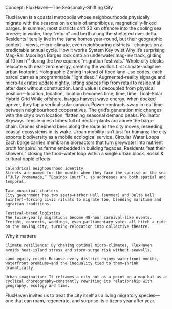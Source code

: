 Concept: FluxHaven—The Seasonally-Shifting City

FluxHaven is a coastal metropolis whose neighbourhoods physically migrate with the seasons on a chain of amphibious, magnetically-linked barges. In summer, most districts drift 20 km offshore into the cooling sea breeze; in winter, they “return” and berth along the sheltered river delta. Residents literally live in the same homes year-round, but their geographic context—views, micro-climate, even neighbouring districts—changes on a predictable annual cycle.
How it works
System	Key twist	Why it’s surprising
Mag-Rail Moorings	Barges lock onto an underwater mag-lev track, gliding at 10 km h⁻¹ during the two equinox “migration festivals.”	Whole city blocks relocate with near-zero energy, creating the world’s first climate-adaptive urban footprint.
Holographic Zoning	Instead of fixed land-use codes, each parcel carries a programmable “light deed.” Augmented-reality signage and micro-tax rates update nightly, letting spaces flip from retail to residential after dark without construction.	Land value is decoupled from physical position—location, location, location becomes time, time, time.
Tidal–Solar Hybrid Grid	While offshore, barges harvest wave energy; when docked upriver, they tap a vertical solar canyon. Power contracts swap in real time between neighbourhood cooperatives.	The grid’s generation mix changes with the city’s own location, flattening seasonal demand peaks.
Pollinator Skyways	Tensile-mesh tubes full of nectar-plants arc above the barge chain. Drones shepherd bees along the route as the city moves, reseeding coastal ecosystems in its wake.	Urban mobility isn’t just for humans; the city exports biodiversity as a mobile ecological service.
Circular Water Loops	Each barge carries membrane bioreactors that turn greywater into nutrient broth for spirulina farms embedded in building façades.	Residents “eat their showers,” closing the food–water loop within a single urban block.
Social & cultural ripple effects

    Calendrical neighbourhood identity
    Streets are named for the months when they face the sunrise or the sea (“July Promenade,” “Equinox Court”), so addresses are both spatial and temporal.

    Twin municipal charters
    City government has two seats—Harbor Hall (summer) and Delta Hall (winter)—forcing civic rituals to migrate too, blending maritime and agrarian traditions.

    Festival-based logistics
    The twice-yearly migrations become 48-hour carnival-like events. Freight, concerts, weddings, even parliamentary votes all hitch a ride on the moving city, turning relocation into collective theatre.

Why it matters

    Climate resilience: By chasing optimal micro-climates, FluxHaven avoids heat-island stress and storm-surge risk without seawalls.

    Land equity reset: Because every district enjoys waterfront months, waterfront premiums—and the inequality tied to them—shrink dramatically.

    Urban imagination: It reframes a city not as a point on a map but as a cyclical choreography—constantly rewriting its relationship with geography, ecology and time.

FluxHaven invites us to treat the city itself as a living migratory species—one that can roam, regenerate, and surprise its citizens year after year.

